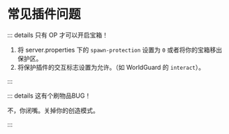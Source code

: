 # 常见插件问题

::: details 只有 OP 才可以开启宝箱！

1. 将 server.properties 下的 `spawn-protection` 设置为 `0` 或者将你的宝箱移出保护区。
2. 将保护插件的交互标志设置为允许。（如 WorldGuard 的 `interact`）。

:::

::: details 这有个刷物品BUG！

不，你闭嘴。关掉你的创造模式。

:::